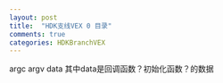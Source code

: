 ```yaml
---
layout: post
title:  "HDK支线VEX 0 目录"
comments: true
categories: HDKBranchVEX
---
```


argc argv data
其中data是回调函数？初始化函数？的数据